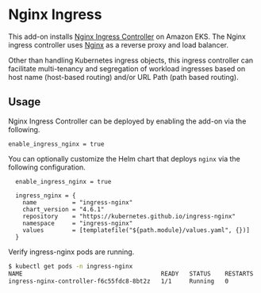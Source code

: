 # Nginx Ingress

This add-on installs [Nginx Ingress Controller](https://kubernetes.github.io/ingress-nginx/deploy/) on Amazon EKS. The Nginx ingress controller uses [Nginx](https://www.nginx.org/) as a reverse proxy and load balancer.

Other than handling Kubernetes ingress objects, this ingress controller can facilitate multi-tenancy and segregation of workload ingresses based on host name (host-based routing) and/or URL Path (path based routing).

## Usage

Nginx Ingress Controller can be deployed by enabling the add-on via the following.

```hcl
enable_ingress_nginx = true
```

You can optionally customize the Helm chart that deploys `nginx` via the following configuration.

```hcl
  enable_ingress_nginx = true

  ingress_nginx = {
    name          = "ingress-nginx"
    chart_version = "4.6.1"
    repository    = "https://kubernetes.github.io/ingress-nginx"
    namespace     = "ingress-nginx"
    values        = [templatefile("${path.module}/values.yaml", {})]
  }

```

Verify ingress-nginx pods are running.

```sh
$ kubectl get pods -n ingress-nginx
NAME                                       READY   STATUS    RESTARTS   AGE
ingress-nginx-controller-f6c55fdc8-8bt2z   1/1     Running   0          44m
```
